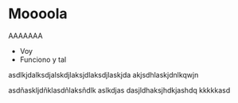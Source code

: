 # Moooola

AAAAAAA
- Voy
- Funciono y tal

asdlkjdalksdjalskdjlaksjdlaksdjlaskjda
akjsdhlaskjdnlkqwjn

asdñaskljdñklasdñlaksñdlk
aslkdjas
dasjldhaksjhdkjashdq
kkkkkasd


